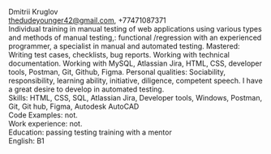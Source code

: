 Dmitrii Kruglov
<br/>thedudeyounger42@gmail.com, +77471087371
<br/>Individual training in manual testing of web applications using various types and methods of manual testing,: functional /regression with an experienced programmer, a specialist in manual and automated testing. Mastered: Writing test cases, checklists, bug reports. Working with technical documentation. Working with MySQL, Atlassian Jira, HTML, CSS, developer tools, Postman, Git, Github, Figma. Personal qualities: Sociability, responsibility, learning ability, initiative, diligence, competent speech. I have a great desire to develop in automated testing.
<br/>Skills: HTML, CSS, SQL, Atlassian Jira, Developer tools, Windows, Postman, Git, Git hub, Figma, Autodesk AutoCAD
<br/>Code Examples: not.
<br/>Work experience: not.
<br/>Education: passing testing training with a mentor
<br/>English: B1<br/>
